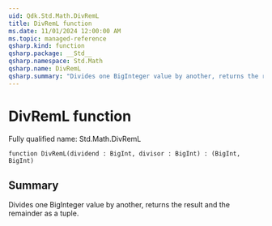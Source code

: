 ```yaml
---
uid: Qdk.Std.Math.DivRemL
title: DivRemL function
ms.date: 11/01/2024 12:00:00 AM
ms.topic: managed-reference
qsharp.kind: function
qsharp.package: __Std__
qsharp.namespace: Std.Math
qsharp.name: DivRemL
qsharp.summary: "Divides one BigInteger value by another, returns the result and the remainder as a tuple."
---
```


# DivRemL function

Fully qualified name: Std.Math.DivRemL

```qsharp
function DivRemL(dividend : BigInt, divisor : BigInt) : (BigInt, BigInt)
```

## Summary
Divides one BigInteger value by another, returns the result and the remainder as a tuple.
